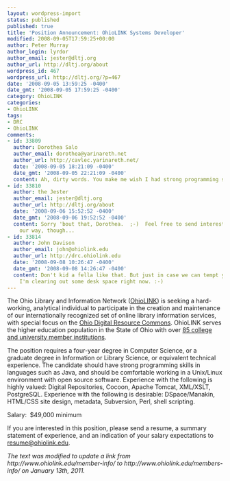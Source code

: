 ```yaml
---
layout: wordpress-import
status: published
published: true
title: 'Position Announcement: OhioLINK Systems Developer'
modified: 2008-09-05T17:59:25+00:00
author: Peter Murray
author_login: lyrdor
author_email: jester@dltj.org
author_url: http://dltj.org/about
wordpress_id: 467
wordpress_url: http://dltj.org/?p=467
date: '2008-09-05 13:59:25 -0400'
date_gmt: '2008-09-05 17:59:25 -0400'
category: OhioLINK
categories:
- OhioLINK
tags:
- DRC
- OhioLINK
comments:
- id: 33809
  author: Dorothea Salo
  author_email: dorothea@yarinareth.net
  author_url: http://cavlec.yarinareth.net/
  date: '2008-09-05 18:21:09 -0400'
  date_gmt: '2008-09-05 22:21:09 -0400'
  content: Ah, dirty words. You make me wish I had strong programming skills. ;)
- id: 33810
  author: the Jester
  author_email: jester@dltj.org
  author_url: http://dltj.org/about
  date: '2008-09-06 15:52:52 -0400'
  date_gmt: '2008-09-06 19:52:52 -0400'
  content: Sorry 'bout that, Dorothea.  ;-)  Feel free to send interested candidates
    our way, though...
- id: 33814
  author: John Davison
  author_email: john@ohiolink.edu
  author_url: http://drc.ohiolink.edu
  date: '2008-09-08 10:26:47 -0400'
  date_gmt: '2008-09-08 14:26:47 -0400'
  content: Don't kid a fella like that. But just in case we can tempt you Dorothea,
    I'm clearing out some desk space right now. :-)
---
```

<p>The Ohio Library and Information Network (<a href="http://www.ohiolink.edu/" title="OhioLINK &amp;ndash; The Ohio Library and Information Network">OhioLINK</a>) is seeking a hard-working, analytical individual to participate in the creation and maintenance of our internationally recognized set of online library information services, with special focus on the <a href="http://drc.ohiolink.edu/" title="DRC Home">Ohio Digital Resource Commons</a>. OhioLINK serves the higher education population in the State of Ohio with over <a href="http://www.ohiolink.edu/members-info/" title="File Not Found">85 college and university member institutions</a>.</p>
<p>The position requires a four-year degree in Computer Science, or a graduate degree in Information or Library Science, or equivalent technical experience. The candidate should have strong programming skills in languages such as Java, and should be comfortable working in a Unix/Linux environment with open source software. Experience with the following is highly valued: Digital Repositories, Cocoon, Apache Tomcat, XML/XSLT, PostgreSQL. Experience with the following is desirable: DSpace/Manakin, HTML/CSS site design, metadata, Subversion, Perl, shell scripting.</p>
<p>Salary: &nbsp;$49,000 minimum</p>
<p>If you are interested in this position, please send a resume, a summary statement of experience, and an indication of your salary expectations to <a href="mailto:resume@ohiolink.edu">resume@ohiolink.edu</a>.</p>
<p style="padding:0;margin:0;font-style:italic;">The text was modified to update a link from http://www.ohiolink.edu/member-info/ to http://www.ohiolink.edu/members-info/ on January 13th, 2011.</p>
